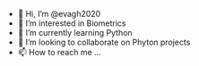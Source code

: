 - 👋 Hi, I’m @evagh2020
- 👀 I’m interested in Biometrics
- 🌱 I’m currently learning Python
- 💞️ I’m looking to collaborate on Phyton projects
- 📫 How to reach me ...

<!---
evagh2020/evagh2020 is a ✨ special ✨ repository because its `README.md` (this file) appears on your GitHub profile.
You can click the Preview link to take a look at your changes.
--->
